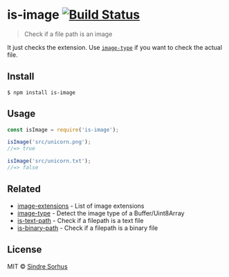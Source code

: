 # is-image [![Build Status](https://travis-ci.org/sindresorhus/is-image.svg?branch=master)](https://travis-ci.org/sindresorhus/is-image)

> Check if a file path is an image

It just checks the extension. Use [`image-type`](https://github.com/sindresorhus/image-type) if you want to check the actual file.


## Install

```
$ npm install is-image
```


## Usage

```js
const isImage = require('is-image');

isImage('src/unicorn.png');
//=> true

isImage('src/unicorn.txt');
//=> false
```


## Related

- [image-extensions](https://github.com/arthurvr/image-extensions) - List of image extensions
- [image-type](https://github.com/sindresorhus/image-type) - Detect the image type of a Buffer/Uint8Array
- [is-text-path](https://github.com/sindresorhus/is-text-path) - Check if a filepath is a text file
- [is-binary-path](https://github.com/sindresorhus/is-binary-path) - Check if a filepath is a binary file


## License

MIT © [Sindre Sorhus](https://sindresorhus.com)
